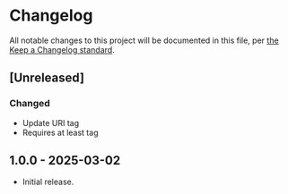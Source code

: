 # Changelog

All notable changes to this project will be documented in this file, per [the Keep a Changelog standard](http://keepachangelog.com/).

## [Unreleased]

### Changed

- Update URI tag
- Requires at least tag

## 1.0.0 - 2025-03-02

- Initial release.
